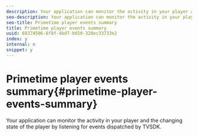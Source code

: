 ```yaml
---
description: Your application can monitor the activity in your player and the changing state of the player by listening for events dispatched by TVSDK.
seo-description: Your application can monitor the activity in your player and the changing state of the player by listening for events dispatched by TVSDK.
seo-title: Primetime player events summary
title: Primetime player events summary
uuid: 68374506-6f8f-4bd7-b650-328ec33733e2
index: y
internal: n
snippet: y
---
```


# Primetime player events summary{#primetime-player-events-summary}

Your application can monitor the activity in your player and the changing state of the player by listening for events dispatched by TVSDK.


